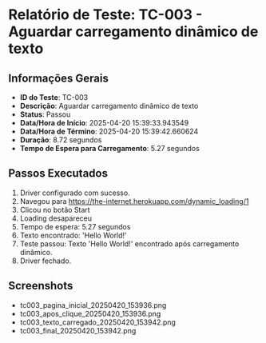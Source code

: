 # Relatório de Teste: TC-003 - Aguardar carregamento dinâmico de texto

## Informações Gerais
- **ID do Teste**: TC-003
- **Descrição**: Aguardar carregamento dinâmico de texto
- **Status**: Passou
- **Data/Hora de Início**: 2025-04-20 15:39:33.943549
- **Data/Hora de Término**: 2025-04-20 15:39:42.660624
- **Duração**: 8.72 segundos
- **Tempo de Espera para Carregamento**: 5.27 segundos

## Passos Executados
1. Driver configurado com sucesso.
2. Navegou para https://the-internet.herokuapp.com/dynamic_loading/1
3. Clicou no botão Start
4. Loading desapareceu
5. Tempo de espera: 5.27 segundos
6. Texto encontrado: 'Hello World!'
7. Teste passou: Texto 'Hello World!' encontrado após carregamento dinâmico.
8. Driver fechado.

## Screenshots
- tc003_pagina_inicial_20250420_153936.png
- tc003_apos_clique_20250420_153936.png
- tc003_texto_carregado_20250420_153942.png
- tc003_final_20250420_153942.png
